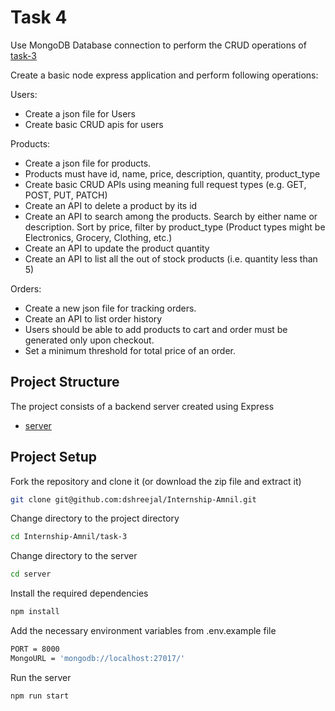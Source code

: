 # Task 4

Use MongoDB Database connection to perform the CRUD operations of [task-3](https://github.com/dshreejal/Internship-Amnil/tree/main/task-3)

Create a basic node express application and perform following operations:

Users:

- Create a json file for Users
- Create basic CRUD apis for users

Products:

- Create a json file for products.
- Products must have id, name, price, description, quantity, product_type
- Create basic CRUD APIs using meaning full request types (e.g. GET, POST, PUT, PATCH)
- Create an API to delete a product by its id
- Create an API to search among the products. Search by either name or description. Sort by price, filter by product_type (Product types might be Electronics, Grocery, Clothing, etc.)
- Create an API to update the product quantity
- Create an API to list all the out of stock products (i.e. quantity less than 5)

Orders:

- Create a new json file for tracking orders.
- Create an API to list order history
- Users should be able to add products to cart and order must be generated only upon checkout.
- Set a minimum threshold for total price of an order.

## Project Structure

The project consists of a backend server created using Express

- [server](https://github.com/dshreejal/Internship-Amnil/tree/main/task-4/server)

## Project Setup

Fork the repository and clone it (or download the zip file and extract it)

```bash
git clone git@github.com:dshreejal/Internship-Amnil.git
```

Change directory to the project directory

```bash
cd Internship-Amnil/task-3
```

Change directory to the server

```bash
cd server
```

Install the required dependencies

```bash
npm install
```

Add the necessary environment variables from .env.example file

```bash
PORT = 8000
MongoURL = 'mongodb://localhost:27017/'
```

Run the server

```bash
npm run start
```
